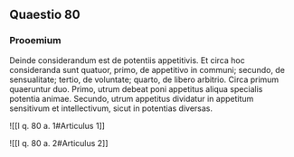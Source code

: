 ## Quaestio 80

### Prooemium

Deinde considerandum est de potentiis appetitivis. Et circa hoc consideranda sunt quatuor, primo, de appetitivo in communi; secundo, de sensualitate; tertio, de voluntate; quarto, de libero arbitrio. Circa primum quaeruntur duo. Primo, utrum debeat poni appetitus aliqua specialis potentia animae. Secundo, utrum appetitus dividatur in appetitum sensitivum et intellectivum, sicut in potentias diversas.

![[I q. 80 a. 1#Articulus 1]]

![[I q. 80 a. 2#Articulus 2]]

